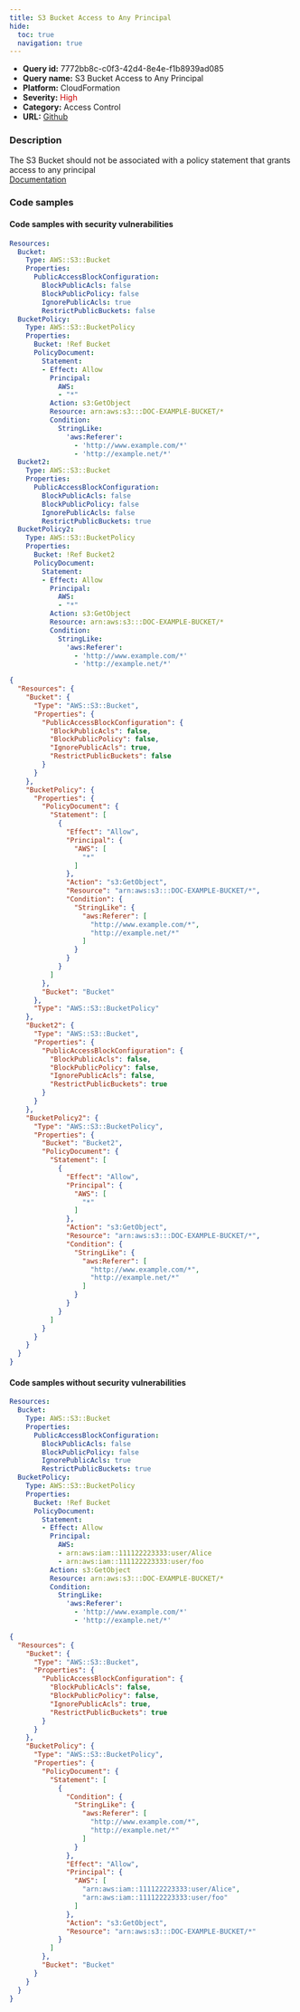 ```yaml
---
title: S3 Bucket Access to Any Principal
hide:
  toc: true
  navigation: true
---
```


<style>
  .highlight .hll {
    background-color: #ff171742;
  }
  .md-content {
    max-width: 1100px;
    margin: 0 auto;
  }
</style>

-   **Query id:** 7772bb8c-c0f3-42d4-8e4e-f1b8939ad085
-   **Query name:** S3 Bucket Access to Any Principal
-   **Platform:** CloudFormation
-   **Severity:** <span style="color:#C00">High</span>
-   **Category:** Access Control
-   **URL:** [Github](https://github.com/Checkmarx/kics/tree/master/assets/queries/cloudFormation/aws/s3_bucket_access_to_any_principal)

### Description
The S3 Bucket should not be associated with a policy statement that grants access to any principal<br>
[Documentation](https://docs.aws.amazon.com/AWSCloudFormation/latest/UserGuide/aws-properties-s3-bucket.html)

### Code samples
#### Code samples with security vulnerabilities
```yaml title="Positive test num. 1 - yaml file" hl_lines="2 27"
Resources:
  Bucket:
    Type: AWS::S3::Bucket
    Properties:
      PublicAccessBlockConfiguration:
        BlockPublicAcls: false
        BlockPublicPolicy: false
        IgnorePublicAcls: true
        RestrictPublicBuckets: false
  BucketPolicy:
    Type: AWS::S3::BucketPolicy
    Properties:
      Bucket: !Ref Bucket
      PolicyDocument:
        Statement:
        - Effect: Allow
          Principal:
            AWS:
            - "*"
          Action: s3:GetObject
          Resource: arn:aws:s3:::DOC-EXAMPLE-BUCKET/*
          Condition:
            StringLike:
              'aws:Referer':
                - 'http://www.example.com/*'
                - 'http://example.net/*'
  Bucket2:
    Type: AWS::S3::Bucket
    Properties:
      PublicAccessBlockConfiguration:
        BlockPublicAcls: false
        BlockPublicPolicy: false
        IgnorePublicAcls: false
        RestrictPublicBuckets: true
  BucketPolicy2:
    Type: AWS::S3::BucketPolicy
    Properties:
      Bucket: !Ref Bucket2
      PolicyDocument:
        Statement:
        - Effect: Allow
          Principal:
            AWS:
            - "*"
          Action: s3:GetObject
          Resource: arn:aws:s3:::DOC-EXAMPLE-BUCKET/*
          Condition:
            StringLike:
              'aws:Referer':
                - 'http://www.example.com/*'
                - 'http://example.net/*'
```
```json title="Positive test num. 2 - json file" hl_lines="42 3"
{
  "Resources": {
    "Bucket": {
      "Type": "AWS::S3::Bucket",
      "Properties": {
        "PublicAccessBlockConfiguration": {
          "BlockPublicAcls": false,
          "BlockPublicPolicy": false,
          "IgnorePublicAcls": true,
          "RestrictPublicBuckets": false
        }
      }
    },
    "BucketPolicy": {
      "Properties": {
        "PolicyDocument": {
          "Statement": [
            {
              "Effect": "Allow",
              "Principal": {
                "AWS": [
                  "*"
                ]
              },
              "Action": "s3:GetObject",
              "Resource": "arn:aws:s3:::DOC-EXAMPLE-BUCKET/*",
              "Condition": {
                "StringLike": {
                  "aws:Referer": [
                    "http://www.example.com/*",
                    "http://example.net/*"
                  ]
                }
              }
            }
          ]
        },
        "Bucket": "Bucket"
      },
      "Type": "AWS::S3::BucketPolicy"
    },
    "Bucket2": {
      "Type": "AWS::S3::Bucket",
      "Properties": {
        "PublicAccessBlockConfiguration": {
          "BlockPublicAcls": false,
          "BlockPublicPolicy": false,
          "IgnorePublicAcls": false,
          "RestrictPublicBuckets": true
        }
      }
    },
    "BucketPolicy2": {
      "Type": "AWS::S3::BucketPolicy",
      "Properties": {
        "Bucket": "Bucket2",
        "PolicyDocument": {
          "Statement": [
            {
              "Effect": "Allow",
              "Principal": {
                "AWS": [
                  "*"
                ]
              },
              "Action": "s3:GetObject",
              "Resource": "arn:aws:s3:::DOC-EXAMPLE-BUCKET/*",
              "Condition": {
                "StringLike": {
                  "aws:Referer": [
                    "http://www.example.com/*",
                    "http://example.net/*"
                  ]
                }
              }
            }
          ]
        }
      }
    }
  }
}

```


#### Code samples without security vulnerabilities
```yaml title="Negative test num. 1 - yaml file"
Resources:
  Bucket:
    Type: AWS::S3::Bucket
    Properties:
      PublicAccessBlockConfiguration:
        BlockPublicAcls: false
        BlockPublicPolicy: false
        IgnorePublicAcls: true
        RestrictPublicBuckets: true
  BucketPolicy:
    Type: AWS::S3::BucketPolicy
    Properties:
      Bucket: !Ref Bucket
      PolicyDocument:
        Statement:
        - Effect: Allow
          Principal:
            AWS:
            - arn:aws:iam::111122223333:user/Alice
            - arn:aws:iam::111122223333:user/foo
          Action: s3:GetObject
          Resource: arn:aws:s3:::DOC-EXAMPLE-BUCKET/*
          Condition:
            StringLike:
              'aws:Referer':
                - 'http://www.example.com/*'
                - 'http://example.net/*'
```
```json title="Negative test num. 2 - json file"
{
  "Resources": {
    "Bucket": {
      "Type": "AWS::S3::Bucket",
      "Properties": {
        "PublicAccessBlockConfiguration": {
          "BlockPublicAcls": false,
          "BlockPublicPolicy": false,
          "IgnorePublicAcls": true,
          "RestrictPublicBuckets": true
        }
      }
    },
    "BucketPolicy": {
      "Type": "AWS::S3::BucketPolicy",
      "Properties": {
        "PolicyDocument": {
          "Statement": [
            {
              "Condition": {
                "StringLike": {
                  "aws:Referer": [
                    "http://www.example.com/*",
                    "http://example.net/*"
                  ]
                }
              },
              "Effect": "Allow",
              "Principal": {
                "AWS": [
                  "arn:aws:iam::111122223333:user/Alice",
                  "arn:aws:iam::111122223333:user/foo"
                ]
              },
              "Action": "s3:GetObject",
              "Resource": "arn:aws:s3:::DOC-EXAMPLE-BUCKET/*"
            }
          ]
        },
        "Bucket": "Bucket"
      }
    }
  }
}

```
